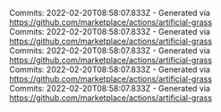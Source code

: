 Commits: 2022-02-20T08:58:07.833Z - Generated via https://github.com/marketplace/actions/artificial-grass
<br>
Commits: 2022-02-20T08:58:07.833Z - Generated via https://github.com/marketplace/actions/artificial-grass
<br>
Commits: 2022-02-20T08:58:07.833Z - Generated via https://github.com/marketplace/actions/artificial-grass
<br>
Commits: 2022-02-20T08:58:07.833Z - Generated via https://github.com/marketplace/actions/artificial-grass
<br>
Commits: 2022-02-20T08:58:07.833Z - Generated via https://github.com/marketplace/actions/artificial-grass
<br>
